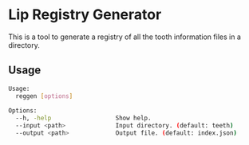 # Lip Registry Generator

This is a tool to generate a registry of all the tooth information files in a directory.

## Usage

```bash
Usage:
  reggen [options]
  
Options:
  --h, -help                  Show help.
  --input <path>              Input directory. (default: teeth)
  --output <path>             Output file. (default: index.json)
```